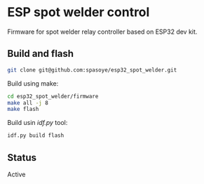 # ESP spot welder control

Firmware for spot welder relay controller based on ESP32 dev kit.

## Build and flash
```bash
git clone git@github.com:spasoye/esp32_spot_welder.git
```

Build using make:
```bash
cd esp32_spot_welder/firmware
make all -j 8
make flash
```

Build usin *idf.py* tool:
```bash
idf.py build flash
```

## Status

Active

